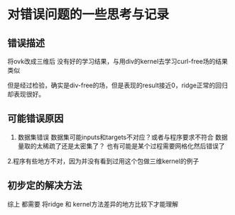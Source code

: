 # 对错误问题的一些思考与记录


## 错误描述

将ovk改成三维后 没有好的学习结果，与用div的kernel去学习curl-free场的结果类似

但是经过检验，确实是div-free的场，但是表现的result接近0，ridge正常的回归却表现很好。

## 可能错误原因

1. 数据集错误
  数据集可能inputs和targets不对应？或者与程序要求不符合
  数据量取的太稀疏了还是太密集了？
  也有可能是某个过程需要网格化然后错误了
  
  
  
2.程序有些地方不对，因为并没有看到过用这个包做三维kernel的例子


## 初步定的解决方法

综上 都需要 将ridge 和 kernel方法差异的地方比较下才能理解
